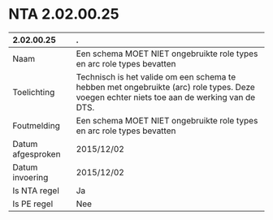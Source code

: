 # NTA 2.02.00.25

 2.02.00.25 | . 
 :--- | :--- 
 Naam | Een schema MOET NIET ongebruikte role types en arc role types bevatten 
 Toelichting | Technisch is het valide om een schema te hebben met ongebruikte (arc) role types. Deze voegen echter niets toe aan de werking van de DTS. 
 Foutmelding | Een schema MOET NIET ongebruikte role types en arc role types bevatten 
 Datum afgesproken | 2015/12/02 
 Datum invoering | 2015/12/02 
 Is NTA regel | Ja 
 Is PE regel | Nee 
